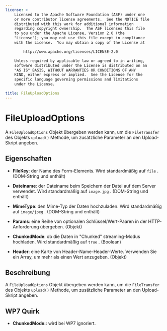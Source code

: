 ```yaml
---
license: >
    Licensed to the Apache Software Foundation (ASF) under one
    or more contributor license agreements.  See the NOTICE file
    distributed with this work for additional information
    regarding copyright ownership.  The ASF licenses this file
    to you under the Apache License, Version 2.0 (the
    "License"); you may not use this file except in compliance
    with the License.  You may obtain a copy of the License at

        http://www.apache.org/licenses/LICENSE-2.0

    Unless required by applicable law or agreed to in writing,
    software distributed under the License is distributed on an
    "AS IS" BASIS, WITHOUT WARRANTIES OR CONDITIONS OF ANY
    KIND, either express or implied.  See the License for the
    specific language governing permissions and limitations
    under the License.

title: FileUploadOptions
---
```


# FileUploadOptions

A `FileUploadOptions` Objekt übergeben werden kann, um die `FileTransfer` des Objekts `upload()` Methode, um zusätzliche Parameter an den Upload-Skript angeben.

## Eigenschaften

*   **FileKey**: der Name des Form-Elements. Wird standardmäßig auf `file` . (DOM-String und enthält)

*   **Dateiname**: der Dateiname beim Speichern der Datei auf dem Server verwendet. Wird standardmäßig auf `image.jpg` . (DOM-String und enthält)

*   **MimeType**: den Mime-Typ der Daten hochzuladen. Wird standardmäßig auf `image/jpeg` . (DOM-String und enthält)

*   **Params**: eine Reihe von optionalen Schlüssel/Wert-Paaren in der HTTP-Anforderung übergeben. (Objekt)

*   **ChunkedMode**: ob die Daten in "Chunked" streaming-Modus hochladen. Wird standardmäßig auf `true` . (Boolean)

*   **Header**: eine Karte von Header-Name-Header-Werte. Verwenden Sie ein Array, um mehr als einen Wert anzugeben. (Objekt)

## Beschreibung

A `FileUploadOptions` Objekt übergeben werden kann, um die `FileTransfer` des Objekts `upload()` Methode, um zusätzliche Parameter an den Upload-Skript angeben.

## WP7 Quirk

*   **ChunkedMode:**: wird bei WP7 ignoriert.
